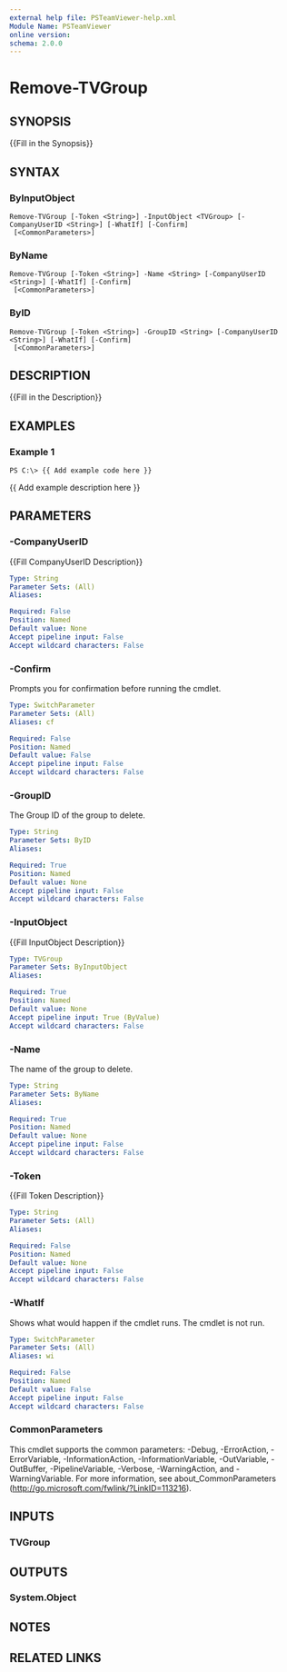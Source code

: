 ```yaml
---
external help file: PSTeamViewer-help.xml
Module Name: PSTeamViewer
online version:
schema: 2.0.0
---
```


# Remove-TVGroup

## SYNOPSIS
{{Fill in the Synopsis}}

## SYNTAX

### ByInputObject
```
Remove-TVGroup [-Token <String>] -InputObject <TVGroup> [-CompanyUserID <String>] [-WhatIf] [-Confirm]
 [<CommonParameters>]
```

### ByName
```
Remove-TVGroup [-Token <String>] -Name <String> [-CompanyUserID <String>] [-WhatIf] [-Confirm]
 [<CommonParameters>]
```

### ByID
```
Remove-TVGroup [-Token <String>] -GroupID <String> [-CompanyUserID <String>] [-WhatIf] [-Confirm]
 [<CommonParameters>]
```

## DESCRIPTION
{{Fill in the Description}}

## EXAMPLES

### Example 1
```
PS C:\> {{ Add example code here }}
```

{{ Add example description here }}

## PARAMETERS

### -CompanyUserID
{{Fill CompanyUserID Description}}

```yaml
Type: String
Parameter Sets: (All)
Aliases:

Required: False
Position: Named
Default value: None
Accept pipeline input: False
Accept wildcard characters: False
```

### -Confirm
Prompts you for confirmation before running the cmdlet.

```yaml
Type: SwitchParameter
Parameter Sets: (All)
Aliases: cf

Required: False
Position: Named
Default value: False
Accept pipeline input: False
Accept wildcard characters: False
```

### -GroupID
The Group ID of the group to delete.

```yaml
Type: String
Parameter Sets: ByID
Aliases:

Required: True
Position: Named
Default value: None
Accept pipeline input: False
Accept wildcard characters: False
```

### -InputObject
{{Fill InputObject Description}}

```yaml
Type: TVGroup
Parameter Sets: ByInputObject
Aliases:

Required: True
Position: Named
Default value: None
Accept pipeline input: True (ByValue)
Accept wildcard characters: False
```

### -Name
The name of the group to delete.

```yaml
Type: String
Parameter Sets: ByName
Aliases:

Required: True
Position: Named
Default value: None
Accept pipeline input: False
Accept wildcard characters: False
```

### -Token
{{Fill Token Description}}

```yaml
Type: String
Parameter Sets: (All)
Aliases:

Required: False
Position: Named
Default value: None
Accept pipeline input: False
Accept wildcard characters: False
```

### -WhatIf
Shows what would happen if the cmdlet runs.
The cmdlet is not run.

```yaml
Type: SwitchParameter
Parameter Sets: (All)
Aliases: wi

Required: False
Position: Named
Default value: False
Accept pipeline input: False
Accept wildcard characters: False
```

### CommonParameters
This cmdlet supports the common parameters: -Debug, -ErrorAction, -ErrorVariable, -InformationAction, -InformationVariable, -OutVariable, -OutBuffer, -PipelineVariable, -Verbose, -WarningAction, and -WarningVariable. For more information, see about_CommonParameters (http://go.microsoft.com/fwlink/?LinkID=113216).

## INPUTS

### TVGroup

## OUTPUTS

### System.Object

## NOTES

## RELATED LINKS
